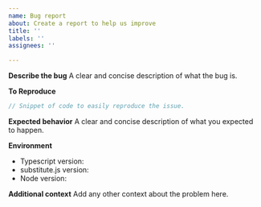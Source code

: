 ```yaml
---
name: Bug report
about: Create a report to help us improve
title: ''
labels: ''
assignees: ''

---
```


**Describe the bug**
A clear and concise description of what the bug is.

**To Reproduce**
```typescript
// Snippet of code to easily reproduce the issue.
```

**Expected behavior**
A clear and concise description of what you expected to happen.

**Environment**
- Typescript version: ` `
- substitute.js version: ` `
- Node version: ` `

**Additional context**
Add any other context about the problem here.
